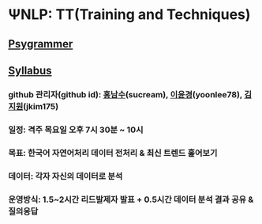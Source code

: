 # ΨNLP: TT(Training and Techniques)	<br>
## [Psygrammer](https://www.facebook.com/groups/psygrammer)
## [Syllabus](https://docs.google.com/spreadsheets/d/1IxEt-xPw8HMBiczEExhm2ziyaKbVv71XyBKS1oeD0mw/edit?ts=5cf22fa7#gid=0) <br>
### github 관리자(github id): [홍남수](https://github.com/sucream)(sucream), [이윤경](https://github.com/yoonlee78)(yoonlee78), [김지원](https://github.com/jkim175)(jkim175) <br>
### 일정: 격주 목요일 오후 7시 30분 ~ 10시	<br>
### 목표: 한국어 자연어처리 데이터 전처리 & 최신 트렌드 훑어보기	<br>
### 데이터: 각자 자신의 데이터로 분석	<br>
### 운영방식: 1.5~2시간 리드발제자 발표 + 0.5시간 데이터 분석 결과 공유 & 질의응답	<br>


